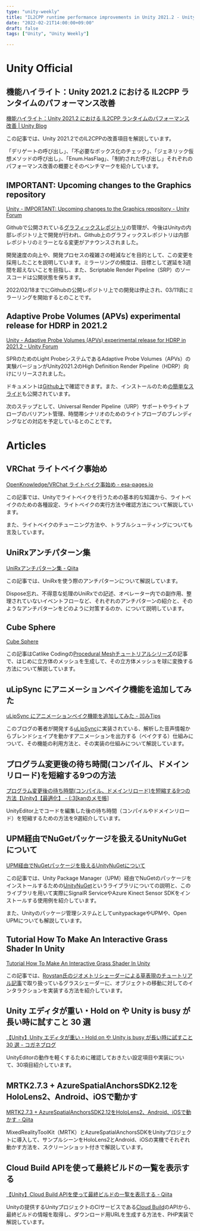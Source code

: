 ```yaml
---
type: "unity-weekly"
title: "IL2CPP runtime performance improvements in Unity 2021.2 - Unity Weekly #056"
date: "2022-02-21T14:00:00+09:00"
draft: false
tags: ["Unity", "Unity Weekly"]

---
```


# Unity Official

## 機能ハイライト：Unity 2021.2 における IL2CPP ランタイムのパフォーマンス改善

[機能ハイライト：Unity 2021.2 における IL2CPP ランタイムのパフォーマンス改善 | Unity Blog](https://blog.unity.com/ja/technology/feature-highlight-il2cpp-runtime-performance-improvements-in-unity-20212)

この記事では、Unity 2021.2でのIL2CPPの改善項目を解説しています。

「デリゲートの呼び出し」、「不必要なボックス化のチェック」、「ジェネリック仮想メソッドの呼び出し」、「Enum.HasFlag」、「制約された呼び出し」それぞれのパフォーマンス改善の概要とそのベンチマークを紹介しています。

## IMPORTANT: Upcoming changes to the Graphics repository

[Unity - IMPORTANT: Upcoming changes to the Graphics repository - Unity Forum](https://forum.unity.com/threads/important-upcoming-changes-to-the-graphics-repository.1239826/)

Githubで公開されている[グラフィックスレポジトリ](https://github.com/Unity-Technologies/Graphics)の管理が、今後はUnityの内部レポジトリ上で開発が行われ、Github上のグラフィックスレポジトリは内部レポジトリのミラーとなる変更がアナウンスされました。

開発速度の向上や、開発プロセスの複雑さの軽減などを目的として、この変更を採用したことを説明しています。ミラーリングの頻度は、目標として遅延を3週間を超えないことを目指し、また、Scriptable Render Pipeline（SRP）のソースコードは公開状態を保ちます。

2022/02/18までにGithubの公開レポジトリ上での開発は停止され、03/11頃にミラーリングを開始するとのことです。

## Adaptive Probe Volumes (APVs) experimental release for HDRP in 2021.2

[Unity - Adaptive Probe Volumes (APVs) experimental release for HDRP in 2021.2 - Unity Forum](https://forum.unity.com/threads/adaptive-probe-volumes-apvs-experimental-release-for-hdrp-in-2021-2.1238824/)

SPRのためのLight ProbeシステムであるAdaptive Probe Volumes（APVs）の実験バージョンがUnity2021.2のHigh Definition Render Pipeline（HDRP）向けにリリースされました。

ドキュメントは[Github上](https://github.com/Unity-Technologies/Graphics/blob/2021.2/staging/com.unity.render-pipelines.high-definition/Documentation~/Probe-Volumes.md)で確認できます。また、インストールのため[の簡単なスライド](https://docs.google.com/presentation/d/1f5hTNg8XClSYaOxHNj-8NjDhE6Wn4LRxa3lV5xFmJHM/edit#slide=id.g114c4392fa9_0_43)も公開されています。

次のステップとして、Universal Render Pipeline（URP）サポートやライトプローブのバリアント管理、時間帯シナリオのためのライトプローブのブレンディングなどの対応を予定しているとのことです。

# Articles

## VRChat ライトベイク事始め

[OpenKnowledge/VRChat ライトベイク事始め - esa-pages.io](https://esa-pages.io/p/sharing/15655/posts/7/0840e2139dc804a351a5.html)

この記事では、Unityでライトベイクを行うための基本的な知識から、ライトベイクのための各種設定、ライトベイクの実行方法や確認方法について解説しています。

また、ライトベイクのチューニング方法や、トラブルシューティングについても言及しています。

## UniRxアンチパターン集

[UniRxアンチパターン集 - Qiita](https://qiita.com/toRisouP/items/91b7860af5e3eab037fc)

この記事では、UniRxを使う際のアンチパターンについて解説しています。

Dispose忘れ、不得意な処理のUniRxでの記述、オペレーター内での副作用、整理されていないイベントフローなど、それぞれのアンチパターンの紹介と、そのようなアンチパターンをどのように対策するのか、について説明しています。

## Cube Sphere

[Cube Sphere](https://catlikecoding.com/unity/tutorials/procedural-meshes/cube-sphere/)

この記事はCatlike Codingの[Procedural Meshチュートリアルシリーズ](https://catlikecoding.com/unity/tutorials/procedural-meshes/)の記事で、はじめに立方体のメッシュを生成して、その立方体メッシュを球に変換する方法について解説しています。

## uLipSync にアニメーションベイク機能を追加してみた

[uLipSync にアニメーションベイク機能を追加してみた - 凹みTips](https://tips.hecomi.com/entry/2022/02/19/202558)

このブログの著者が開発する[uLipSync](https://github.com/hecomi/uLipSync)に実装されている、解析した音声情報からブレンドシェイプを動かすアニメーションを出力する（ベイクする）仕組みについて、その機能の利用方法と、その実装の仕組みについて解説しています。

## プログラム変更後の待ち時間(コンパイル、ドメインリロード)を短縮する9つの方法

[プログラム変更後の待ち時間(コンパイル、ドメインリロード)を短縮する9つの方法【Unity】【最適化】 - (:3[kanのメモ帳]](https://kan-kikuchi.hatenablog.com/entry/Reload_Optimization?utm_source=feed)

UnityEditor上でコードを編集した後の待ち時間（コンパイルやドメインリロード）を短縮するための方法を9選紹介しています。

## UPM経由でNuGetパッケージを扱えるUnityNuGetについて

[UPM経由でNuGetパッケージを扱えるUnityNuGetについて](https://zenn.dev/drumath2237/articles/01a760cac9f4bc)

この記事では、Unity Package Manager（UPM）経由でNuGetのパッケージをインストールするための[UnityNuGet](https://github.com/xoofx/UnityNuGet)というライブラリについての説明と、このライブラリを用いて実際にSignalR ServiceやAzure Kinect Sensor SDKをインストールする使用例を紹介しています。

また、Unityのパッケージ管理システムとしてunitypackageやUPMや、Open UPMについても解説しています。

## Tutorial How To Make An Interactive Grass Shader In Unity

[Tutorial How To Make An Interactive Grass Shader In Unity](https://gamedev.center/tutorial-how-to-make-an-interactive-grass-shader-in-unity/)

この記事では、[Roystan氏のジオメトリシェーダーによる草表現のチュートリアル記事](https://roystan.net/articles/grass-shader.html)で取り扱っているグラスシェーダーに、オブジェクトの移動に対してのインタラクションを実装する方法を紹介しています。

## Unity エディタが重い・Hold on や Unity is busy が長い時に試すこと 30 選

[【Unity】Unity エディタが重い・Hold on や Unity is busy が長い時に試すこと 30 選 - コガネブログ](https://baba-s.hatenablog.com/entry/2022/02/16/090000)

UnityEditorの動作を軽くするために確認しておきたい設定項目や実装について、30項目紹介しています。

## ****MRTK2.7.3 + AzureSpatialAnchorsSDK2.12をHoloLens2、Android、iOSで動かす****

[MRTK2.7.3 + AzureSpatialAnchorsSDK2.12をHoloLens2、Android、iOSで動かす - Qiita](https://qiita.com/h_koya/items/8ddffdff6f01842cec41)

MixedRealityToolKit（MRTK）とAzureSpatialAnchorsSDKをUnityプロジェクトに導入して、サンプルシーンをHoloLens2とAndroid、iOSの実機でそれぞれ動かす方法を、スクリーンショット付きで解説しています。

## Cloud Build APIを使って最終ビルドの一覧を表示する

[【Unity】Cloud Build APIを使って最終ビルドの一覧を表示する - Qiita](https://qiita.com/IShix/items/f220d88ddfb650320bfd)

Unityの提供するUnityプロジェクトのCIサービスである[Cloud Build](https://unity.com/features/cloud-build)のAPIから、最終ビルドの情報を取得し、ダウンロード用URLを生成する方法を、PHP実装で解説しています。
